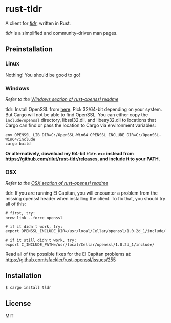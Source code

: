 # rust-tldr

A client for [*tldr*](http://tldr-pages.github.io/), written in Rust.

*tldr* is a simplified and community-driven man pages.

## Preinstallation

### Linux

Nothing! You should be good to go!

### Windows

*Refer to the [Windows section of rust-openssl readme](https://github.com/sfackler/rust-openssl#windows)*

tldr: Install OpenSSL from [here](http://slproweb.com/products/Win32OpenSSL.html). Pick 32/64-bit depending on your system. But Cargo will not be able to find OpenSSL. You can either copy the `include/openssl` directory, libssl32.dll, and libeay32.dll to locations that Cargo can find or pass the location to Cargo via environment variables:

    env OPENSSL_LIB_DIR=C:/OpenSSL-Win64 OPENSSL_INCLUDE_DIR=C:/OpenSSL-Win64/include
    cargo build

**Or alternatively, download my 64-bit `tldr.exe` instead from https://github.com/rilut/rust-tldr/releases, and include it to your PATH.**

### OSX

*Refer to the [OSX section of rust-openssl readme](https://github.com/sfackler/rust-openssl#osx)*

tldr: If you are running El Capitan, you will encounter a problem from the missing openssl header when installing the client. To fix that, you should try all of this:

```shell
# first, try:
brew link --force openssl

# if it didn't work, try:
export OPENSSL_INCLUDE_DIR=/usr/local/Cellar/openssl/1.0.2d_1/include/

# if it still didn't work, try:
export C_INCLUDE_PATH=/usr/local/Cellar/openssl/1.0.2d_1/include/
```

Read all of the possible fixes for the El Capitan problems at: https://github.com/sfackler/rust-openssl/issues/255

## Installation

```sh
$ cargo install tldr
```

## License 

MIT
